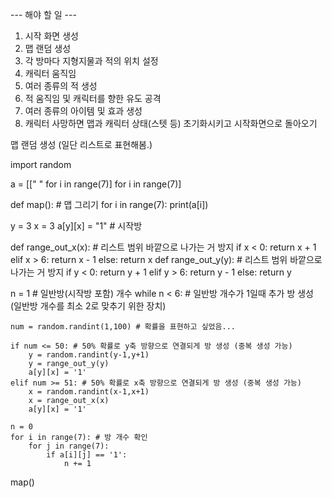 --- 해야 할 일 ---
1. 시작 화면 생성
2. 맵 랜덤 생성
3. 각 방마다 지형지물과 적의 위치 설정
4. 캐릭터 움직임
5. 여러 종류의 적 생성
6. 적 움직임 및 캐릭터를 향한 유도 공격
7. 여러 종류의 아이템 및 효과 생성
8. 캐릭터 사망하면 맵과 캐릭터 상태(스텟 등) 초기화시키고 시작화면으로 돌아오기


맵 랜덤 생성 (일단 리스트로 표현해봄.)

import random

a = [[" " for i in range(7)] for i in range(7)]

def map(): # 맵 그리기
    for i in range(7):
        print(a[i])

y = 3
x = 3
a[y][x] = "1" # 시작방

def range_out_x(x): # 리스트 범위 바깥으로 나가는 거 방지
    if x < 0:
        return x + 1
    elif x > 6:
        return x - 1
    else:
        return x
def range_out_y(y): # 리스트 범위 바깥으로 나가는 거 방지
    if y < 0:
        return y + 1
    elif y > 6:
        return y - 1
    else:
        return y

n = 1 # 일반방(시작방 포함) 개수
while n < 6: # 일반방 개수가 1일때 추가 방 생성 (일반방 개수를 최소 2로 맞추기 위한 장치)

    num = random.randint(1,100) # 확률을 표현하고 싶었음...

    if num <= 50: # 50% 확률로 y축 방향으로 연결되게 방 생성 (중복 생성 가능)
        y = random.randint(y-1,y+1)
        y = range_out_y(y)
        a[y][x] = '1'
    elif num >= 51: # 50% 확률로 x축 방향으로 연결되게 방 생성 (중복 생성 가능)
        x = random.randint(x-1,x+1)
        x = range_out_x(x)
        a[y][x] = '1'

    n = 0
    for i in range(7): # 방 개수 확인
        for j in range(7):
            if a[i][j] == '1':
                n += 1
map()

